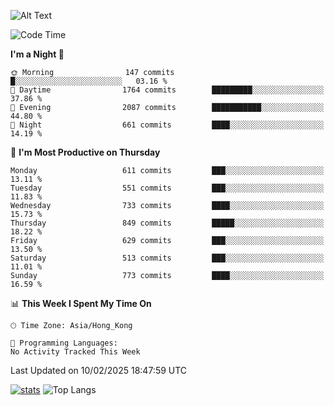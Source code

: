 ![Alt Text](https://media.tenor.com/3Gehha8RO-sAAAAC/goose-dance.gif)

<!--START_SECTION:waka-->
![Code Time](http://img.shields.io/badge/Code%20Time-407%20hrs%206%20mins-blue)

**I'm a Night 🦉** 

```text
🌞 Morning                147 commits         █░░░░░░░░░░░░░░░░░░░░░░░░   03.16 % 
🌆 Daytime                1764 commits        █████████░░░░░░░░░░░░░░░░   37.86 % 
🌃 Evening                2087 commits        ███████████░░░░░░░░░░░░░░   44.80 % 
🌙 Night                  661 commits         ████░░░░░░░░░░░░░░░░░░░░░   14.19 % 
```
📅 **I'm Most Productive on Thursday** 

```text
Monday                   611 commits         ███░░░░░░░░░░░░░░░░░░░░░░   13.11 % 
Tuesday                  551 commits         ███░░░░░░░░░░░░░░░░░░░░░░   11.83 % 
Wednesday                733 commits         ████░░░░░░░░░░░░░░░░░░░░░   15.73 % 
Thursday                 849 commits         █████░░░░░░░░░░░░░░░░░░░░   18.22 % 
Friday                   629 commits         ███░░░░░░░░░░░░░░░░░░░░░░   13.50 % 
Saturday                 513 commits         ███░░░░░░░░░░░░░░░░░░░░░░   11.01 % 
Sunday                   773 commits         ████░░░░░░░░░░░░░░░░░░░░░   16.59 % 
```


📊 **This Week I Spent My Time On** 

```text
🕑︎ Time Zone: Asia/Hong_Kong

💬 Programming Languages: 
No Activity Tracked This Week
```


 Last Updated on 10/02/2025 18:47:59 UTC
<!--END_SECTION:waka-->
[![stats](https://github-readme-stats-rose-phi.vercel.app/api?username=jxncted&count_private=true)](https://github.com/jxncted/github-readme-stats)
![Top Langs](https://github-readme-stats-rose-phi.vercel.app/api/top-langs/?username=jxncted\&layout=compact&hide=c,assembly,jupyter%20notebook)
